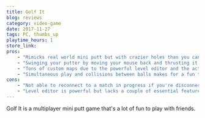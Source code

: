 ```yaml
---
title: Golf It
blog: reviews
category: video-game
date: 2017-11-27
tags: PC, thumbs_up
playtime_hours: 1
store_link:
pros:
    - "Mimicks real world mini putt but with crazier holes than you can find in real life."
    - "Swinging your putter by moving your mouse back and thrusting it forward is great."
    - "Tons of custom maps due to the powerful level editor and the active community."
    - "Simultaneous play and collisions between balls makes for a fun time with friends."
cons:
    - "Not able to reconnect to a match in progress if you're disconnected due to connection issues."
    - "Level editor is powerful but lacks a couple of essential features (like Undo/Redo functionality)."
---
```

Golf It is a multiplayer mini putt game that's a lot of fun to play with friends.
